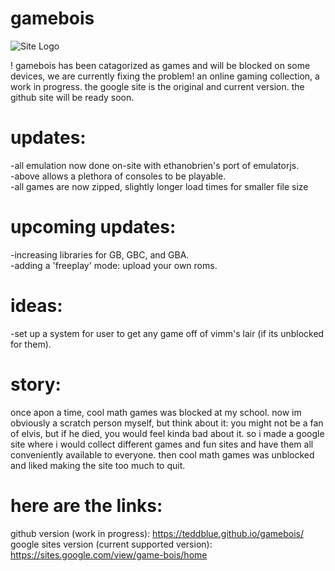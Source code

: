 # gamebois
![Site Logo](https://github.com/teddblue/gamebois/blob/main/imageAssets/gameboislogo512.gif)

! gamebois has been catagorized as games and will be blocked on some devices, we are currently fixing the problem!
an online gaming collection, a work in progress. the google site is the original and current version. the github site will be ready soon.

# updates:
-all emulation now done on-site with ethanobrien's port of emulatorjs.\
-above allows a plethora of consoles to be playable.\
-all games are now zipped, slightly longer load times for smaller file size

# upcoming updates:
-increasing libraries for GB, GBC, and GBA.\
-adding a 'freeplay' mode: upload your own roms.

# ideas:
-set up a system for user to get any game off of vimm's lair (if its unblocked for them).

# story:
once apon a time, cool math games was blocked at my school. now im obviously a scratch person myself, but think about it: you might not be a fan of elvis, but if he died, you would feel kinda bad about it. so i made a google site where i would collect different games and fun sites and have them all conveniently available to everyone. then cool math games was unblocked and liked making the site too much to quit.

# here are the links:
github version (work in progress): https://teddblue.github.io/gamebois/ \
google sites version (current supported version): https://sites.google.com/view/game-bois/home
